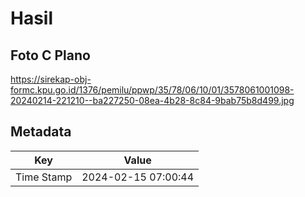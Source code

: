 # Hasil

## Foto C Plano

https://sirekap-obj-formc.kpu.go.id/1376/pemilu/ppwp/35/78/06/10/01/3578061001098-20240214-221210--ba227250-08ea-4b28-8c84-9bab75b8d499.jpg


## Metadata

| Key        | Value               |
| ---------- | ------------------- |
| Time Stamp | 2024-02-15 07:00:44 |



